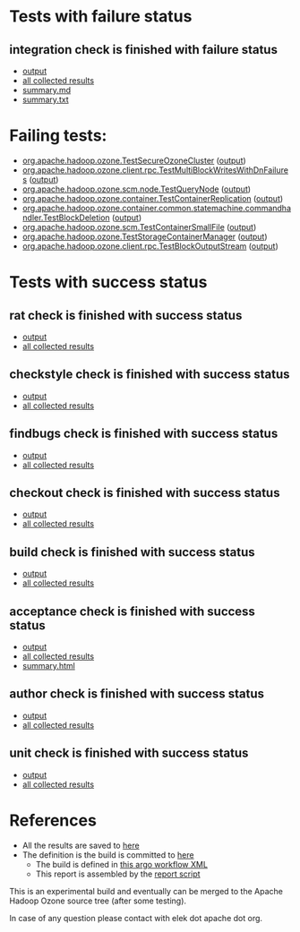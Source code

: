 # Tests with failure status

## integration check is finished with failure status

   * [output](https://raw.githubusercontent.com/elek/ozone-ci/master/pr/pr-hdds-2106-8t9qr/integration/output.log)
   * [all collected results](https://github.com/elek/ozone-ci/tree/master/pr/pr-hdds-2106-8t9qr/integration)
   * [summary.md](https://github.com/elek/ozone-ci/tree/master/pr/pr-hdds-2106-8t9qr/integration/summary.md)
   * [summary.txt](https://github.com/elek/ozone-ci/tree/master/pr/pr-hdds-2106-8t9qr/integration/summary.txt)

# Failing tests: 

 * [org.apache.hadoop.ozone.TestSecureOzoneCluster](hadoop-ozone/integration-test/org.apache.hadoop.ozone.TestSecureOzoneCluster.txt) ([output](hadoop-ozone/integration-test/org.apache.hadoop.ozone.TestSecureOzoneCluster-output.txt/))
 * [org.apache.hadoop.ozone.client.rpc.TestMultiBlockWritesWithDnFailures](hadoop-ozone/integration-test/org.apache.hadoop.ozone.client.rpc.TestMultiBlockWritesWithDnFailures.txt) ([output](hadoop-ozone/integration-test/org.apache.hadoop.ozone.client.rpc.TestMultiBlockWritesWithDnFailures-output.txt/))
 * [org.apache.hadoop.ozone.scm.node.TestQueryNode](hadoop-ozone/integration-test/org.apache.hadoop.ozone.scm.node.TestQueryNode.txt) ([output](hadoop-ozone/integration-test/org.apache.hadoop.ozone.scm.node.TestQueryNode-output.txt/))
 * [org.apache.hadoop.ozone.container.TestContainerReplication](hadoop-ozone/integration-test/org.apache.hadoop.ozone.container.TestContainerReplication.txt) ([output](hadoop-ozone/integration-test/org.apache.hadoop.ozone.container.TestContainerReplication-output.txt/))
 * [org.apache.hadoop.ozone.container.common.statemachine.commandhandler.TestBlockDeletion](hadoop-ozone/integration-test/org.apache.hadoop.ozone.container.common.statemachine.commandhandler.TestBlockDeletion.txt) ([output](hadoop-ozone/integration-test/org.apache.hadoop.ozone.container.common.statemachine.commandhandler.TestBlockDeletion-output.txt/))
 * [org.apache.hadoop.ozone.scm.TestContainerSmallFile](hadoop-ozone/integration-test/org.apache.hadoop.ozone.scm.TestContainerSmallFile.txt) ([output](hadoop-ozone/integration-test/org.apache.hadoop.ozone.scm.TestContainerSmallFile-output.txt/))
 * [org.apache.hadoop.ozone.TestStorageContainerManager](hadoop-ozone/integration-test/org.apache.hadoop.ozone.TestStorageContainerManager.txt) ([output](hadoop-ozone/integration-test/org.apache.hadoop.ozone.TestStorageContainerManager-output.txt/))
 * [org.apache.hadoop.ozone.client.rpc.TestBlockOutputStream](hadoop-ozone/integration-test/org.apache.hadoop.ozone.client.rpc.TestBlockOutputStream.txt) ([output](hadoop-ozone/integration-test/org.apache.hadoop.ozone.client.rpc.TestBlockOutputStream-output.txt/))


# Tests with success status

## rat check is finished with success status

   * [output](https://raw.githubusercontent.com/elek/ozone-ci/master/pr/pr-hdds-2106-8t9qr/rat/output.log)
   * [all collected results](https://github.com/elek/ozone-ci/tree/master/pr/pr-hdds-2106-8t9qr/rat)


## checkstyle check is finished with success status

   * [output](https://raw.githubusercontent.com/elek/ozone-ci/master/pr/pr-hdds-2106-8t9qr/checkstyle/output.log)
   * [all collected results](https://github.com/elek/ozone-ci/tree/master/pr/pr-hdds-2106-8t9qr/checkstyle)


## findbugs check is finished with success status

   * [output](https://raw.githubusercontent.com/elek/ozone-ci/master/pr/pr-hdds-2106-8t9qr/findbugs/output.log)
   * [all collected results](https://github.com/elek/ozone-ci/tree/master/pr/pr-hdds-2106-8t9qr/findbugs)


## checkout check is finished with success status

   * [output](https://raw.githubusercontent.com/elek/ozone-ci/master/pr/pr-hdds-2106-8t9qr/checkout/output.log)
   * [all collected results](https://github.com/elek/ozone-ci/tree/master/pr/pr-hdds-2106-8t9qr/checkout)


## build check is finished with success status

   * [output](https://raw.githubusercontent.com/elek/ozone-ci/master/pr/pr-hdds-2106-8t9qr/build/output.log)
   * [all collected results](https://github.com/elek/ozone-ci/tree/master/pr/pr-hdds-2106-8t9qr/build)


## acceptance check is finished with success status

   * [output](https://raw.githubusercontent.com/elek/ozone-ci/master/pr/pr-hdds-2106-8t9qr/acceptance/output.log)
   * [all collected results](https://github.com/elek/ozone-ci/tree/master/pr/pr-hdds-2106-8t9qr/acceptance)
   * [summary.html](https://elek.github.io/ozone-ci/pr/pr-hdds-2106-8t9qr/acceptance/summary.html)


## author check is finished with success status

   * [output](https://raw.githubusercontent.com/elek/ozone-ci/master/pr/pr-hdds-2106-8t9qr/author/output.log)
   * [all collected results](https://github.com/elek/ozone-ci/tree/master/pr/pr-hdds-2106-8t9qr/author)


## unit check is finished with success status

   * [output](https://raw.githubusercontent.com/elek/ozone-ci/master/pr/pr-hdds-2106-8t9qr/unit/output.log)
   * [all collected results](https://github.com/elek/ozone-ci/tree/master/pr/pr-hdds-2106-8t9qr/unit)




# References

 * All the results are saved to [here](https://github.com/elek/ozone-ci/tree/master/pr/pr-hdds-2106-8t9qr/)
 * The definition is the build is committed to [here](https://github.com/elek/argo-ozone)
    * The build is defined in [this argo workflow XML](https://github.com/elek/argo-ozone/blob/master/ozone-build.yaml)
    * This report is assembled by the [report script](https://github.com/elek/argo-ozone/blob/master/scripts/report.sh)

This is an experimental build and eventually can be merged to the Apache Hadoop Ozone source tree (after some testing).

In case of any question please contact with elek dot apache dot org.
